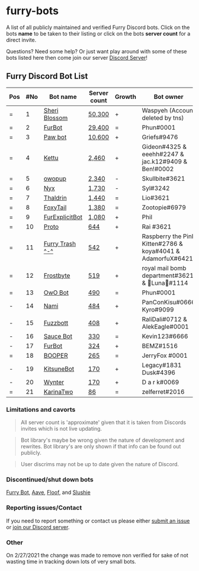 # furry-bots

A list of all publicly maintained and verified Furry Discord bots. Click on the bots **name** to be taken to their listing or click on the bots **server count** for a direct  invite.

Questions? Need some help? Or just want play around with some of these bots listed here then come join our server [Discord Server](https://discord.gg/c4q5GMN2n4)!



## Furry Discord Bot List 

| Pos | #No | Bot name | Server count | Growth | Bot owner | Bot lib
| --- | --- | -------- | -------------| ----- | ----------- | ---------- |
| = | 1 | [Sheri Blossom](https://discord.bots.gg/bots/346702890368368640) | [50,300](https://discord.com/oauth2/authorize?client_id=346702890368368640&scope=applications.commands%20bot) | + | Waspyeh (Account deleted by tns) | Discord.py
| = | 2 | [FurBot](https://discord.bots.gg/bots/174186616422662144) | [29,400](https://discord.com/oauth2/authorize?client_id=174176308396425217&scope=applications.commands%20bot) | = | Phun#0001 | Discordie
| = | 3 | [Paw bot](https://discord.bots.gg/bots/663823539672973353) | [10,600](https://discord.com/oauth2/authorize?client_id=663823539672973353&scope=applications.commands%20bot) | + | Griefs#9476 | Discord.js
| = | 4 | [Kettu](https://discord.bots.gg/bots/667131062941384757) | [2,460](https://discord.com/oauth2/authorize?client_id=667131062941384757&scope=applications.commands%20bot) | + | Gideon#4325 & eeehh#2247 & jac.k12#9409 & Ben!#0002 | Discord.js
| = | 5 | [owopup](https://discord.bots.gg/bots/365255872181567489) | [2,340](https://discord.com/oauth2/authorize?client_id=365255872181567489&scope=applications.commands%20bot) | - | Skullbite#3621 | Discord.py
| = | 6 | [Nyx](https://discord.bots.gg/bots/600206352916414464) | [1,730](https://discord.com/oauth2/authorize?client_id=600206352916414464&scope=applications.commands%20bot) | - | Syl#3242 | Eris
| = | 7 | [Thaldrin](https://discord.bots.gg/bots/434662676547764244) | [1,440](https://discord.com/oauth2/authorize?client_id=434662676547764244&scope=applications.commands%20bot) | = | Lio#3621 | Discord.js
| = | 8 | [FoxyTail](https://discord.bots.gg/bots/716682147749953616) | [1,380](https://discord.com/oauth2/authorize?client_id=716682147749953616&scope=applications.commands%20bot) | = | Zootopie#6979 | Discord.js
| = | 9 | [FurExplicitBot](https://discord.bots.gg/bots/534828939198070824) | [1,080](https://discord.com/oauth2/authorize?=&client_id=534828939198070824&scope=applications.commands%20bot) | + | Phil | Flipper#3621 | Discord.js
| = | 10 | [Proto](https://discord.bots.gg/bots/724601984241369100) | [644](https://discord.com/oauth2/authorize?client_id=724601984241369100&scope=applications.commands%20bot) | + | Rai #3621 | Discord.net
| = | 11 | [Furry Trash ^-^](https://top.gg/bot/417900655601254420) | [542](https://discord.com/oauth2/authorize?client_id=417900655601254420&scope=applications.commands%20bot) | + | Raspberry the Pink Kitten#2786 & koya#4041 & AdamorfuX#6421 | Discord.py
| = | 12 | [Frostbyte](https://discord.boats/bot/732233716604076075) | [519](https://discord.com/oauth2/authorize?client_id=732233716604076075&scope=applications.commands%20bot) | + | royal mail bomb department#3621 & 🌸Luna🌸#1114 | Discord.py 
| = | 13 | [OwO Bot](https://top.gg/bot/517201738646945803) | [490](https://discord.com/oauth2/authorize?client_id=517201738646945803&scope=applications.commands%20bot) | = | Phun#0001 | Unknown
| - | 14 | [Nami](https://top.gg/bot/747612596982513724) | [484](https://discord.com/oauth2/authorize?client_id=747612596982513724&scope=applications.commands%20bot) | + | PanConKisu#0666 Kyro#9099 | Unknown
| - | 15 | [Fuzzbott](https://top.gg/bot/730633518992064514) | [408](https://discord.com/oauth2/authorize?client_id=730633518992064514&scope=applications.commands%20bot) | + | RaliDali#0712 & AlekEagle#0001 | Eris
| - | 16 | [Sauce Bot](https://discord.bots.gg/bots/730158145489338409) | [330](https://discord.com/oauth2/authorize?client_id=730158145489338409&scope=applications.commands%20bot) | = | Kevin123#6666 | Discord.js
| - | 17 | [FurBot](https://top.gg/bot/716259432878702633) | [324](https://discord.com/oauth2/authorize?client_id=716259432878702633&scope=applications.commands%20bot) | + | BEMZ#1516 | Discord.py
| = | 18 | [BOOPER](https://discord.bots.gg/bots/759083323275608096) | [265](https://discord.com/oauth2/authorize?client_id=548269826020343809&scope=applications.commands%20bot) | = | JerryFox #0001 | Discord.js
| - | 19 | [KitsuneBot](https://discord.bots.gg/bots/738229595626668102) | [170](https://discord.com/oauth2/authorize?client_id=738229595626668102&scope=applications.commands%20bot) | + | Legacy#1831 Dusk#4396 | Unknown
| - | 20 | [Wynter](https://discords.com/bots/bot/548269826020343809) | [170](https://discord.com/oauth2/authorize?client_id=548269826020343809&scope=applications.commands%20bot) | + | D a r k#0069 | Discord.js
| = | 21 | [KarinaTwo](https://top.gg/bot/793530706319114261) | [86](https://discord.com/oauth2/authorize?client_id=793530706319114261&scope=applications.commands%20bot) | = | zelferret#2016 | Discord.js


### Limitations and cavorts

> All server count is 'approximate' given that it is taken from Discords invites which is not live updating. 

> Bot library's maybe be wrong given the nature of development and rewrites. Bot library's are only shown if that info can be found out publicly.

> User discrims may not be up to date given the nature of Discord.

### Discontinued/shut down bots

[Furry Bot](https://discord.com/oauth2/authorize?client_id=398251412246495233&scope=applications.commands%20bot), [Aave](https://discord.com/oauth2/authorize?client_id=486185195989368852&scope=applications.commands%20bot), [Floof](https://discord.com/oauth2/authorize?client_id=780116896775274538&scope=applications.commands%20bot), and [Slushie](https://discord.com/oauth2/authorize?client_id=670786019037020188&scope=applications.commands%20bot) 

### Reporting issues/Contact

If you need to report something or contact us please either [submit an issue](https://github.com/Gideon-foxo/furry-bots/issues/new) or [join our Discord server](https://discord.gg/c4q5GMN2n4).

### Other

On 2/27/2021 the change was made to remove non verified for sake of not wasting time in tracking down lots of very small bots.
